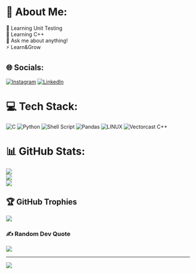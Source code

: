 # 💫 About Me:
🔭 Learning Unit Testing<br>🌱 Learning C++<br>💬 Ask me about anything!<br>⚡ Learn&Grow


## 🌐 Socials:
[![Instagram](https://img.shields.io/badge/Instagram-%23E4405F.svg?logo=Instagram&logoColor=white)](https://instagram.com/am_b_r_o) [![LinkedIn](https://img.shields.io/badge/LinkedIn-%230077B5.svg?logo=linkedin&logoColor=white)](https://www.linkedin.com/in/amal-roy-646b84203) 

# 💻 Tech Stack:
![C](https://img.shields.io/badge/c-%2300599C.svg?style=for-the-badge&logo=c&logoColor=white) ![Python](https://img.shields.io/badge/python-3670A0?style=for-the-badge&logo=python&logoColor=ffdd54) ![Shell Script](https://img.shields.io/badge/shell_script-%23121011.svg?style=for-the-badge&logo=gnu-bash&logoColor=white) ![Pandas](https://img.shields.io/badge/pandas-%23150458.svg?style=for-the-badge&logo=pandas&logoColor=white) ![LINUX](https://img.shields.io/badge/Linux-FCC624?style=for-the-badge&logo=linux&logoColor=black) 
![Vectorcast C++](https://img.shields.io/badge/Vectorcast%20C++-%23E4405F.svg?logo=Vectorcast&logoColor=white)
# 📊 GitHub Stats:
![](https://github-readme-stats.vercel.app/api?username=Amal-T-Roy&theme=dark&hide_border=false&include_all_commits=false&count_private=false)<br/>
![](https://github-readme-streak-stats.herokuapp.com/?user=Amal-T-Roy&theme=dark&hide_border=false)<br/>
![](https://github-readme-stats.vercel.app/api/top-langs/?username=Amal-T-Roy&theme=dark&hide_border=false&include_all_commits=false&count_private=false&layout=compact)

## 🏆 GitHub Trophies
![](https://github-profile-trophy.vercel.app/?username=Amal-T-Roy&theme=radical&no-frame=false&no-bg=true&margin-w=4)

### ✍️ Random Dev Quote
![](https://quotes-github-readme.vercel.app/api?type=horizontal&theme=radical)

---
[![](https://visitcount.itsvg.in/api?id=Amal-T-Roy&icon=0&color=0)](https://visitcount.itsvg.in)

<!-- Proudly created with GPRM ( https://gprm.itsvg.in ) -->
